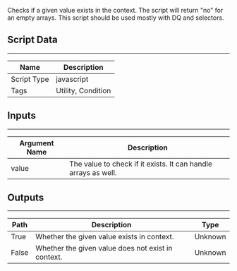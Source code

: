 Checks if a given value exists in the context. The script will return "no" for an empty arrays. This script should be used mostly with DQ and selectors.

## Script Data

---

| **Name** | **Description** |
| --- | --- |
| Script Type | javascript |
| Tags | Utility, Condition |

## Inputs

---

| **Argument Name** | **Description** |
| --- | --- |
| value | The value to check if it exists. It can handle arrays as well. |

## Outputs

---

| **Path** | **Description** | **Type** |
| --- | --- | --- |
| True | Whether the given value exists in context. | Unknown |
| False | Whether the given value does not exist in context. | Unknown |
